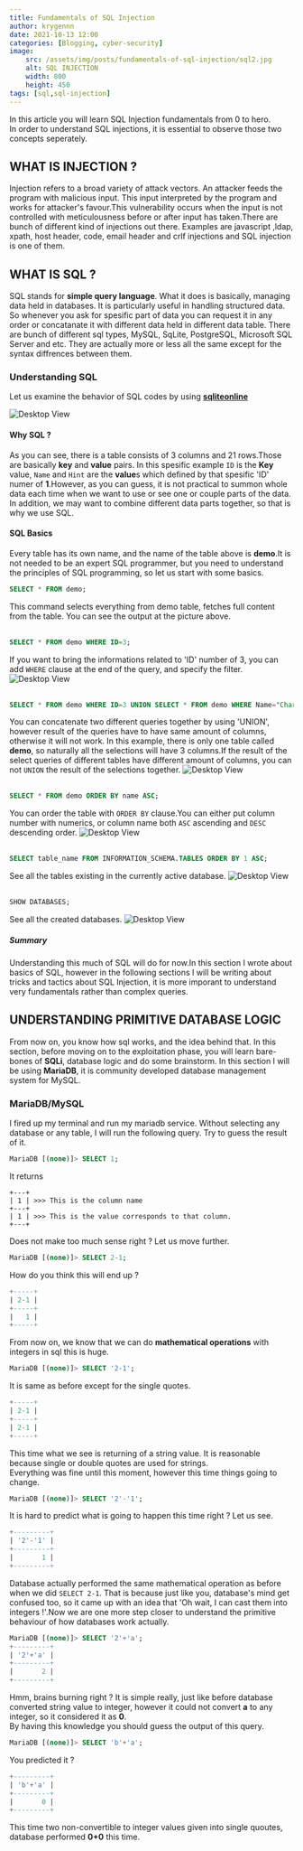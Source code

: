 ```yaml
---
title: Fundamentals of SQL Injection
author: krygennn
date: 2021-10-13 12:00
categories: [Blogging, cyber-security]
image:
    src: /assets/img/posts/fundamentals-of-sql-injection/sql2.jpg
    alt: SQL INJECTION
    width: 800
    height: 450
tags: [sql,sql-injection]
---
```

In this article you will learn SQL Injection fundamentals from 0 to hero.
<br>
In order to understand SQL injections, it is essential to observe those two concepts seperately.

## WHAT IS INJECTION ?
Injection refers to a broad variety of attack vectors. An attacker feeds the program with malicious input.
This input interpreted by the program and works for attacker's favour.This vulnerability occurs when the input is not controlled 
with meticulousness before or after input has taken.There are bunch of different kind of injections out there.
Examples are javascript ,ldap, xpath, host header, code, email header and crlf injections and SQL injection is one of them.
## WHAT IS SQL ?
SQL stands for **simple query language**. What it does is basically, managing data held in databases.
It is particularly useful in handling structured data. So whenever you ask for spesific part of data
you can request it in any order or concatanate it with different data held in different data table. 
There are bunch of different sql types, MySQL, SqLite, PostgreSQL, Microsoft SQL Server and etc. They are
actually more or less all the same except for the syntax diffrences between them.

### Understanding SQL
Let us examine the behavior of SQL codes by using [**sqliteonline**](https://www.sqliteonline.com)

![Desktop View](/assets/img/posts/fundamentals-of-sql-injection/sql.jpg)
<br>

#### Why SQL ?
As you can see, there is a table consists of 3 columns and 21 rows.Those are basically **key** and **value** pairs.
In this spesific example `ID` is the **Key** value, `Name` and `Hint` are the **value**s which defined by that 
spesific 'ID' numer of **1**.However, as you can guess, it is not practical to summon whole data each 
time when we want to use or see one or couple parts of the data. In addition, we may want to combine different 
data parts together, so that is why we use SQL.

#### SQL Basics
Every table has its own name, and the name of the table above is **demo**.It is not needed to be an expert
SQL programmer, but you need to understand the principles of SQL programming, so let us start with some basics.

```sql
SELECT * FROM demo;
```
This command selects everything from demo table, fetches full content from the table.
You can see the output at the picture above. 
<br><br>
```sql
SELECT * FROM demo WHERE ID=3;
```
If you want to bring the informations related to 'ID' number of 3, you can add `WHERE` clause at the end of the query, and specify the filter.
![Desktop View](/assets/img/posts/fundamentals-of-sql-injection/sql3.jpg)
<br><br>
```sql
SELECT * FROM demo WHERE ID=3 UNION SELECT * FROM demo WHERE Name="Chart";
```
You can concatenate two different queries together by using 'UNION', however result of the
queries have to have same amount of columns, otherwise it will not work. In this example, there is
only one table called **demo**, so naturally all the selections will have 3 columns.If the result of the select queries of different
tables have different amount of columns, you can not `UNION` the result of the selections together.
![Desktop View](/assets/img/posts/fundamentals-of-sql-injection/sql4.jpg)
<br>
<br>
```sql
SELECT * FROM demo ORDER BY name ASC;
```
You can order the table with `ORDER BY` clause.You can either put column number with numerics, or column name
both `ASC` ascending and `DESC` descending order.
![Desktop View](/assets/img/posts/fundamentals-of-sql-injection/sql5.jpg)
<br><br>
```sql
SELECT table_name FROM INFORMATION_SCHEMA.TABLES ORDER BY 1 ASC;
```
See all the tables existing in the currently active database.
![Desktop View](/assets/img/posts/fundamentals-of-sql-injection/sql6.jpg)
<br><br>
```sql
SHOW DATABASES;
```
See all the created databases.
![Desktop View](/assets/img/posts/fundamentals-of-sql-injection/sql7.jpg)

##### Summary
Understanding this much of SQL will do for now.In this section I wrote about basics of SQL, however in the following
sections I will be writing about tricks and tactics about SQL Injection, it is more imporant to understand very fundamentals
rather than complex queries.

## UNDERSTANDING PRIMITIVE DATABASE LOGIC
From now on, you know how sql works, and the idea behind that. In this section, before moving on to the exploitation phase, 
you will learn bare-bones of **SQLi**, database logic and do some brainstorm. In this section I will be using **MariaDB**, it is community
developed database management system for MySQL.

### MariaDB/MySQL
I fired up my terminal and run my mariadb service. Without selecting any database or any table, I will run the following query.
Try to guess the result of it. 
```sql
MariaDB [(none)]> SELECT 1;
```
It returns
```
+---+
| 1 | >>> This is the column name
+---+
| 1 | >>> This is the value corresponds to that column.
+---+
```
Does not make too much sense right ? Let us move further.
<br>
```sql
MariaDB [(none)]> SELECT 2-1;
```
How do you think this will end up ?
```sql
+-----+
| 2-1 |
+-----+
|   1 |
+-----+
```
From now on, we know that we can do **mathematical operations** with integers in sql this is huge.
<br>
```sql
MariaDB [(none)]> SELECT '2-1';
```
It is same as before except for the single quotes.
```sql
+-----+
| 2-1 |
+-----+
| 2-1 |
+-----+
```
This time what we see is returning of a string value. It is reasonable because single or double quotes
are used for strings.
<br>
Everything was fine until this moment, however this time things going to change.
```sql
MariaDB [(none)]> SELECT '2'-'1';
```
It is hard to predict what is going to happen this time right ? Let us see.
```sql
+---------+
| '2'-'1' |
+---------+
|       1 |
+---------+
``` 
Database actually performed the same mathematical operation as before when we did `SELECT 2-1`. That is because just like you,
database's mind get confused too, so it came up with an idea that 'Oh wait, I can cast them into integers !'.Now we are one more
step closer to understand the primitive behaviour of how databases work actually.

```sql
MariaDB [(none)]> SELECT '2'+'a';
+---------+
| '2'+'a' |
+---------+
|       2 |
+---------+
```
Hmm, brains burning right ? It is simple really, just like before database converted string value to integer, however it could not convert
**a** to any integer, so it considered it as **0**.
<br>
By having this knowledge you should guess the output of this query.
```sql
MariaDB [(none)]> SELECT 'b'+'a';
```
You predicted it ?
```sql
+---------+
| 'b'+'a' |
+---------+
|       0 |
+---------+
```
This time two non-convertible to integer values given into single quoutes, database performed **0+0** this time.
